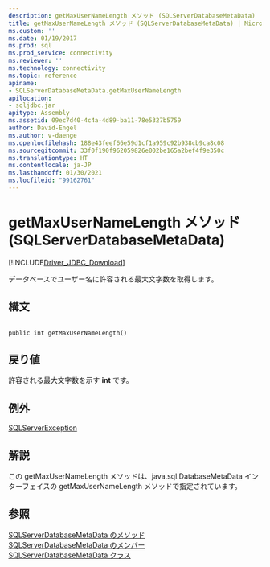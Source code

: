 ```yaml
---
description: getMaxUserNameLength メソッド (SQLServerDatabaseMetaData)
title: getMaxUserNameLength メソッド (SQLServerDatabaseMetaData) | Microsoft Docs
ms.custom: ''
ms.date: 01/19/2017
ms.prod: sql
ms.prod_service: connectivity
ms.reviewer: ''
ms.technology: connectivity
ms.topic: reference
apiname:
- SQLServerDatabaseMetaData.getMaxUserNameLength
apilocation:
- sqljdbc.jar
apitype: Assembly
ms.assetid: 09ec7d40-4c4a-4d89-ba11-78e5327b5759
author: David-Engel
ms.author: v-daenge
ms.openlocfilehash: 188e43feef66e59d1cf1a959c92b938cb9ca8c08
ms.sourcegitcommit: 33f0f190f962059826e002be165a2bef4f9e350c
ms.translationtype: HT
ms.contentlocale: ja-JP
ms.lasthandoff: 01/30/2021
ms.locfileid: "99162761"
---
```

# <a name="getmaxusernamelength-method-sqlserverdatabasemetadata"></a>getMaxUserNameLength メソッド (SQLServerDatabaseMetaData)
[!INCLUDE[Driver_JDBC_Download](../../../includes/driver_jdbc_download.md)]

  データベースでユーザー名に許容される最大文字数を取得します。  
  
## <a name="syntax"></a>構文  
  
```  
  
public int getMaxUserNameLength()  
```  
  
## <a name="return-value"></a>戻り値  
 許容される最大文字数を示す **int** です。  
  
## <a name="exceptions"></a>例外  
 [SQLServerException](../../../connect/jdbc/reference/sqlserverexception-class.md)  
  
## <a name="remarks"></a>解説  
 この getMaxUserNameLength メソッドは、java.sql.DatabaseMetaData インターフェイスの getMaxUserNameLength メソッドで指定されています。  
  
## <a name="see-also"></a>参照  
 [SQLServerDatabaseMetaData のメソッド](../../../connect/jdbc/reference/sqlserverdatabasemetadata-methods.md)   
 [SQLServerDatabaseMetaData のメンバー](../../../connect/jdbc/reference/sqlserverdatabasemetadata-members.md)   
 [SQLServerDatabaseMetaData クラス](../../../connect/jdbc/reference/sqlserverdatabasemetadata-class.md)  
  
  
